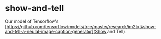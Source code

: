 # show-and-tell

Our model of Tensorflow's [https://github.com/tensorflow/models/tree/master/research/im2txt#show-and-tell-a-neural-image-caption-generator](Show and Tell).
